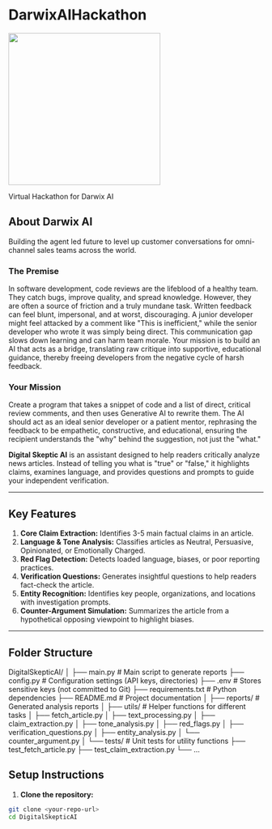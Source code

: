 # DarwixAIHackathon
<img src = "https://img.etimg.com/thumb/width-650,height-488,imgsize-14594,resizemode-75,msid-121912486/tech/funding/genai-startup-darwix-ai-raises-1-5-million-in-seed-funding.jpg" width="300">

Virtual Hackathon for Darwix AI

## About Darwix AI
Building the agent led future to level up customer conversations for omni-channel sales teams across the world.

### The Premise
In software development, code reviews are the lifeblood of a healthy team. They catch
bugs, improve quality, and spread knowledge. However, they are often a source of
friction and a truly mundane task. Written feedback can feel blunt, impersonal, and at
worst, discouraging. A junior developer might feel attacked by a comment like "This is
inefficient," while the senior developer who wrote it was simply being direct. This
communication gap slows down learning and can harm team morale. Your mission is
to build an AI that acts as a bridge, translating raw critique into supportive,
educational guidance, thereby freeing developers from the negative cycle of harsh
feedback.

### Your Mission
Create a program that takes a snippet of code and a list of direct, critical review
comments, and then uses Generative AI to rewrite them. The AI should act as an ideal
senior developer or a patient mentor, rephrasing the feedback to be empathetic,
constructive, and educational, ensuring the recipient understands the "why" behind
the suggestion, not just the "what."

**Digital Skeptic AI** is an assistant designed to help readers critically analyze news articles. Instead of telling you what is "true" or "false," it highlights claims, examines language, and provides questions and prompts to guide your independent verification.

---

## Key Features

1. **Core Claim Extraction:** Identifies 3-5 main factual claims in an article.
2. **Language & Tone Analysis:** Classifies articles as Neutral, Persuasive, Opinionated, or Emotionally Charged.
3. **Red Flag Detection:** Detects loaded language, biases, or poor reporting practices.
4. **Verification Questions:** Generates insightful questions to help readers fact-check the article.
5. **Entity Recognition:** Identifies key people, organizations, and locations with investigation prompts.
6. **Counter-Argument Simulation:** Summarizes the article from a hypothetical opposing viewpoint to highlight biases.

---

## Folder Structure

DigitalSkepticAI/
│
├── main.py # Main script to generate reports
├── config.py # Configuration settings (API keys, directories)
├── .env # Stores sensitive keys (not committed to Git)
├── requirements.txt # Python dependencies
├── README.md # Project documentation
│
├── reports/ # Generated analysis reports
│
├── utils/ # Helper functions for different tasks
│ ├── fetch_article.py
│ ├── text_processing.py
│ ├── claim_extraction.py
│ ├── tone_analysis.py
│ ├── red_flags.py
│ ├── verification_questions.py
│ ├── entity_analysis.py
│ └── counter_argument.py
│
└── tests/ # Unit tests for utility functions
├── test_fetch_article.py
├── test_claim_extraction.py
└── ...


## Setup Instructions

1. **Clone the repository:**
```bash
git clone <your-repo-url>
cd DigitalSkepticAI
```


